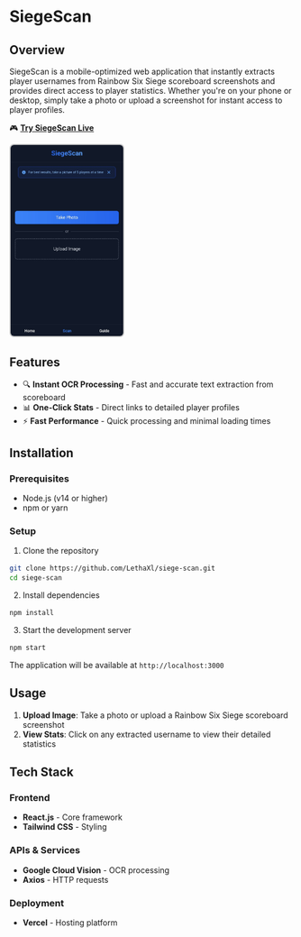 # SiegeScan

## Overview

SiegeScan is a mobile-optimized web application that instantly extracts player usernames from Rainbow Six Siege scoreboard screenshots and provides direct access to player statistics. Whether you're on your phone or desktop, simply take a photo or upload a screenshot for instant access to player profiles.

🎮 **[Try SiegeScan Live](https://siege-scan.vercel.app/)**

<img src="/public/img.jpg" alt="SiegeScan Interface" width="200" style="border: 2px solid #ccc; border-radius: 8px;" />

## Features

- 🔍 **Instant OCR Processing** - Fast and accurate text extraction from scoreboard
- 📊 **One-Click Stats** - Direct links to detailed player profiles
- ⚡ **Fast Performance** - Quick processing and minimal loading times

## Installation

### Prerequisites

- Node.js (v14 or higher)
- npm or yarn

### Setup

1. Clone the repository
```bash
git clone https://github.com/LethaXl/siege-scan.git
cd siege-scan
```

2. Install dependencies
```bash
npm install
```

3. Start the development server
```bash
npm start
```

The application will be available at `http://localhost:3000`

## Usage

1. **Upload Image**: Take a photo or upload a Rainbow Six Siege scoreboard screenshot
2. **View Stats**: Click on any extracted username to view their detailed statistics

## Tech Stack

### Frontend
- **React.js** - Core framework
- **Tailwind CSS** - Styling


### APIs & Services
- **Google Cloud Vision** - OCR processing
- **Axios** - HTTP requests

### Deployment
- **Vercel** - Hosting platform
